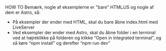 HOW TO
Bemærk, nogle af eksemplerne er "bare" HTML/JS og nogle af dem er Astro, så:

- På eksempler der ender med HTML, skal du bare åbne index.html med LiveServer
- Ved eksempler der ender med Astro, skal du åbne folder i en terminal ved at højreklikke på folderen og klikke “Open in integrated terminal”, og så køre “npm install” og derefter “npm run dev”
